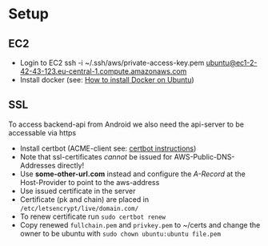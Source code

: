# Setup

## EC2

- Login to EC2
  ssh -i ~/.ssh/aws/private-access-key.pem ubuntu@ec1-2-42-43-123.eu-central-1.compute.amazonaws.com
- Install docker (see: [How to install Docker on Ubuntu](https://docs.docker.com/engine/install/ubuntu/))

## SSL

To access backend-api from Android we also need the api-server to be accessable via https

- Install certbot (ACME-client see: [certbot instructions](https://certbot.eff.org/instructions))
- Note that ssl-certificates _cannot_ be issued for AWS-Public-DNS-Addresses directly!
- Use **some-other-url.com** instead and configure the _A-Record_ at the Host-Provider to point to the aws-address
- Use issued certificate in the server
- Certificate (pk and chain) are placed in `/etc/letsencrypt/live/domain.com/`
- To renew certificate run `sudo certbot renew`
- Copy renewed `fullchain.pem` and `privkey.pem` to ~/certs and change the owner to be ubuntu with `sudo chown ubuntu:ubuntu file.pem`
